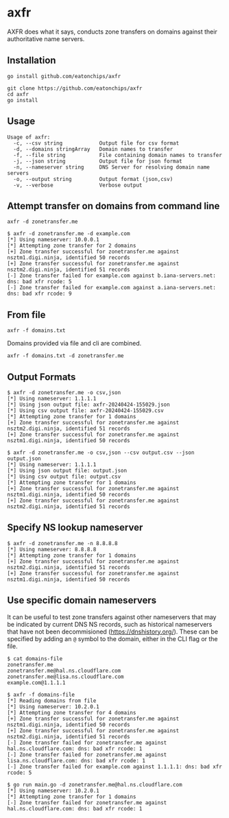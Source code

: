 # axfr

AXFR does what it says, conducts zone transfers on domains against their authoritative name servers.

## Installation

```
go install github.com/eatonchips/axfr
```

```
git clone https://github.com/eatonchips/axfr
cd axfr
go install
```

## Usage

```
Usage of axfr:
  -c, --csv string            Output file for csv format
  -d, --domains stringArray   Domain names to transfer
  -f, --file string           File containing domain names to transfer
  -j, --json string           Output file for json format
  -n, --nameserver string     DNS Server for resolving domain name servers
  -o, --output string         Output format (json,csv)
  -v, --verbose               Verbose output
```

## Attempt transfer on domains from command line

```
axfr -d zonetransfer.me
```

```
$ axfr -d zonetransfer.me -d example.com
[*] Using nameserver: 10.0.0.1
[*] Attempting zone transfer for 2 domains
[+] Zone transfer successful for zonetransfer.me against nsztm1.digi.ninja, identified 50 records
[+] Zone transfer successful for zonetransfer.me against nsztm2.digi.ninja, identified 51 records
[-] Zone transfer failed for example.com against b.iana-servers.net: dns: bad xfr rcode: 5
[-] Zone transfer failed for example.com against a.iana-servers.net: dns: bad xfr rcode: 9
```

## From file

```
axfr -f domains.txt
```

Domains provided via file and cli are combined.
```
axfr -f domains.txt -d zonetransfer.me
```

## Output Formats

```
$ axfr -d zonetransfer.me -o csv,json
[*] Using nameserver: 1.1.1.1
[*] Using json output file: axfr-20240424-155029.json
[*] Using csv output file: axfr-20240424-155029.csv
[*] Attempting zone transfer for 1 domains
[+] Zone transfer successful for zonetransfer.me against nsztm2.digi.ninja, identified 51 records
[+] Zone transfer successful for zonetransfer.me against nsztm1.digi.ninja, identified 50 records
```

```
$ axfr -d zonetransfer.me -o csv,json --csv output.csv --json output.json
[*] Using nameserver: 1.1.1.1
[*] Using json output file: output.json
[*] Using csv output file: output.csv
[*] Attempting zone transfer for 1 domains
[+] Zone transfer successful for zonetransfer.me against nsztm1.digi.ninja, identified 50 records
[+] Zone transfer successful for zonetransfer.me against nsztm2.digi.ninja, identified 51 records
```

## Specify NS lookup nameserver

```
$ axfr -d zonetransfer.me -n 8.8.8.8
[*] Using nameserver: 8.8.8.8
[*] Attempting zone transfer for 1 domains
[+] Zone transfer successful for zonetransfer.me against nsztm2.digi.ninja, identified 51 records
[+] Zone transfer successful for zonetransfer.me against nsztm1.digi.ninja, identified 50 records
```

## Use specific domain nameservers

It can be useful to test zone transfers against other nameservers that may be indicated by current DNS NS records, such as historical nameservers that have not been decommisioned (https://dnshistory.org/). These can be specified by adding an `@` symbol to the domain, either in the CLI flag or the file.

```
$ cat domains-file 
zonetransfer.me
zonetransfer.me@hal.ns.cloudflare.com
zonetransfer.me@lisa.ns.cloudflare.com
example.com@1.1.1.1

$ axfr -f domains-file 
[*] Reading domains from file
[*] Using nameserver: 10.2.0.1
[*] Attempting zone transfer for 4 domains
[+] Zone transfer successful for zonetransfer.me against nsztm1.digi.ninja, identified 50 records
[+] Zone transfer successful for zonetransfer.me against nsztm2.digi.ninja, identified 51 records
[-] Zone transfer failed for zonetransfer.me against hal.ns.cloudflare.com: dns: bad xfr rcode: 1
[-] Zone transfer failed for zonetransfer.me against lisa.ns.cloudflare.com: dns: bad xfr rcode: 1
[-] Zone transfer failed for example.com against 1.1.1.1: dns: bad xfr rcode: 5

$ go run main.go -d zonetransfer.me@hal.ns.cloudflare.com
[*] Using nameserver: 10.2.0.1
[*] Attempting zone transfer for 1 domains
[-] Zone transfer failed for zonetransfer.me against hal.ns.cloudflare.com: dns: bad xfr rcode: 1
```